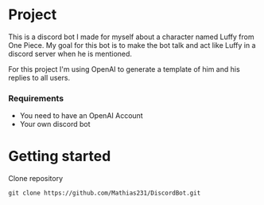 # Project

This is a discord bot I made for myself about a character named Luffy from One Piece. My goal for this bot is to make the bot talk and act like Luffy in a discord server when he is mentioned.

For this project I'm using OpenAI to generate a template of him and his replies to all users.

### Requirements

- You need to have an OpenAI Account
- Your own discord bot

# Getting started
Clone repository
```
git clone https://github.com/Mathias231/DiscordBot.git
```
